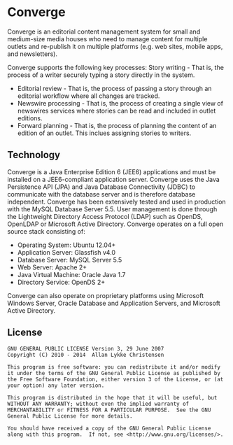# Converge

Converge is an editorial content management system for small and medium-size media houses who need to manage content for multiple outlets and re-publish it on multiple platforms (e.g. web sites, mobile apps, and newsletters).

Converge supports the following key processes:
Story writing - That is, the process of a writer securely typing a story directly in the system.

- Editorial review - That is, the process of passing a story through an editorial workflow where all changes are tracked.
- Newswire processing - That is, the process of creating a single view of newswires services where stories can be read and included in outlet editions.
- Forward planning - That is, the process of planning the content of an edition of an outlet. This inclues assigning stories to writers.

## Technology

Converge is a Java Enterprise Edition 6 (JEE6) applications and must be installed on a JEE6-compliant application server. Converge uses the Java Persistence API (JPA) and Java Database Connectivity (JDBC) to communicate with the database server and is therefore database independent. Converge has been extensively tested and used in production with the MySQL Database Server 5.5. User management is done through the Lightweight Directory Access Protocol (LDAP) such as OpenDS, OpenLDAP or Microsoft Active Directory. Converge operates on a full open source stack consisting of:

- Operating System: Ubuntu 12.04+
- Application Server: Glassfish v4.0 
- Database Server: MySQL Server 5.5 
- Web Server: Apache 2+
- Java Virtual Machine: Oracle Java 1.7
- Directory Service: OpenDS 2+

Converge can also operate on proprietary platforms using Microsoft Windows Server, Oracle Database and Application Servers, and Microsoft Active Directory. 

## License 

    GNU GENERAL PUBLIC LICENSE Version 3, 29 June 2007
    Copyright (C) 2010 - 2014  Allan Lykke Christensen

    This program is free software: you can redistribute it and/or modify it under the terms of the GNU General Public License as published by the Free Software Foundation, either version 3 of the License, or (at your option) any later version.

    This program is distributed in the hope that it will be useful, but WITHOUT ANY WARRANTY; without even the implied warranty of MERCHANTABILITY or FITNESS FOR A PARTICULAR PURPOSE.  See the GNU General Public License for more details.

    You should have received a copy of the GNU General Public License along with this program.  If not, see <http://www.gnu.org/licenses/>.

